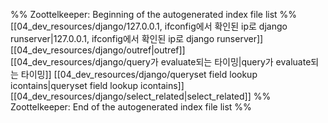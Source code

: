 %% Zoottelkeeper: Beginning of the autogenerated index file list  %%
 [[04_dev_resources/django/127.0.0.1, ifconfig에서 확인된 ip로 django runserver|127.0.0.1, ifconfig에서 확인된 ip로 django runserver]]
 [[04_dev_resources/django/outref|outref]]
 [[04_dev_resources/django/query가 evaluate되는 타이밍|query가 evaluate되는 타이밍]]
 [[04_dev_resources/django/queryset  field lookup icontains|queryset  field lookup icontains]]
 [[04_dev_resources/django/select_related|select_related]]
%% Zoottelkeeper: End of the autogenerated index file list  %%
